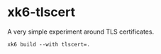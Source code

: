 # xk6-tlscert

A very simple experiment around TLS certificates.

```
xk6 build --with tlscert=.
```

